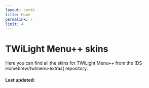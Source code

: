 ```yaml
---
layout: cards
title: Home
permalink: /
limit: 4
---
```


# TWiLight Menu++ skins

Here you can find all the skins for TWiLight Menu++ from the [DS-Homebrew/twlmenu-extras] repository.

#### Last updated:
